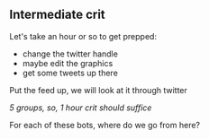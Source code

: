 ## Intermediate crit

Let's take an hour or so to get prepped:
- change the twitter handle
- maybe edit the graphics
- get some tweets up there

Put the feed up, we will look at it through twitter



_5 groups, so, 1 hour crit should suffice_


For each of these bots, where do we go from here?
